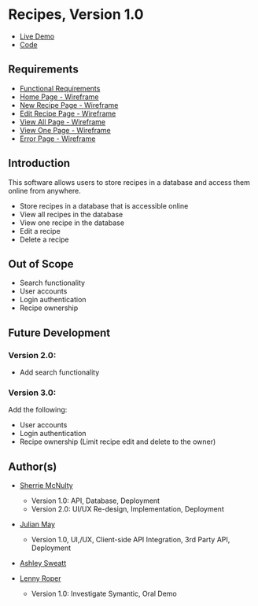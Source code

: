 # Recipes, Version 1.0

- [Live Demo](https://recipes-srm.herokuapp.com/)
- [Code](https://github.com/srm-code/recipes)

## Requirements

- [Functional Requirements](https://srm-code.github.io/recipes/public/assets/documents/Requirements.PDF)
- [Home Page - Wireframe](https://srm-code.github.io/recipes/public/assets/documents/wireframe_index.pdf)
- [New Recipe Page - Wireframe](https://srm-code.github.io/recipes/public/assets/documents/wireframe_create.pdf)
- [Edit Recipe Page - Wireframe](https://srm-code.github.io/recipes/public/assets/documents/wireframe_update.pdf)
- [View All Page - Wireframe](https://srm-code.github.io/recipes/public/assets/documents/wireframe_view-all.pdf)
- [View One Page - Wireframe](https://srm-code.github.io/recipes/public/assets/documents/wireframe_view-one.pdf)
- [Error Page - Wireframe](https://srm-code.github.io/recipes/public/assets/documents/wireframe_error.pdf)

## Introduction

This software allows users to store recipes in a database and access them online from anywhere.

- Store recipes in a database that is accessible online
- View all recipes in the database
- View one recipe in the database
- Edit a recipe
- Delete a recipe

## Out of Scope

- Search functionality
- User accounts
- Login authentication
- Recipe ownership

## Future Development

### Version 2.0:

- Add search functionality

### Version 3.0:

Add the following:

- User accounts
- Login authentication
- Recipe ownership (Limit recipe edit and delete to the owner)

## Author(s)

- [Sherrie McNulty](https://github.com/srm-code)

  - Version 1.0: API, Database, Deployment
  - Version 2.0: UI/UX Re-design, Implementation, Deployment

- [Julian May](https://github.com/julianmay9)

  - Version 1.0, UI,/UX, Client-side API Integration, 3rd Party API, Deployment

- [Ashley Sweatt](https://github.com/aswea002)

- [Lenny Roper](https://github.com/LennyRoper)
  - Version 1.0: Investigate Symantic, Oral Demo
